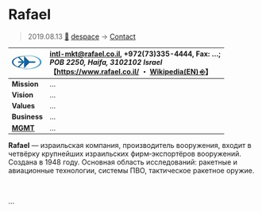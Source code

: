 # Rafael
> 2019.08.13 [🚀](../../index/index.md) [despace](../index.md) → [Contact](../contact.md)

|[![](../f/con/r/rafael_logo1_thumb.jpg)](../f/con/r/rafael_logo1.png)|<intl-mkt@rafael.co.il>, +972(73)335-4444, Fax: …;<br> *POB 2250, Haifa, 3102102 Israel*<br> 【<https://www.rafael.co.il/> ・ [Wikipedia(EN) ⎆](https://en.wikipedia.org/wiki/Rafael_Advanced_Defense_Systems)】|
|:--|:--|
|**Mission**|…|
|**Vision**|…|
|**Values**|…|
|**Business**|…|
|**[MGMT](../mgmt.md)**|…|

**Rafael** — израильская компания, производитель вооружения, входит в четвёрку крупнейших израильских фирм‑экспортёров вооружений. Создана в 1948 году. Основная область исследований: ракетные и авиационные технологии, системы ПВО, тактическое ракетное оружие.


<p style="page-break-after:always"> </p>

…

